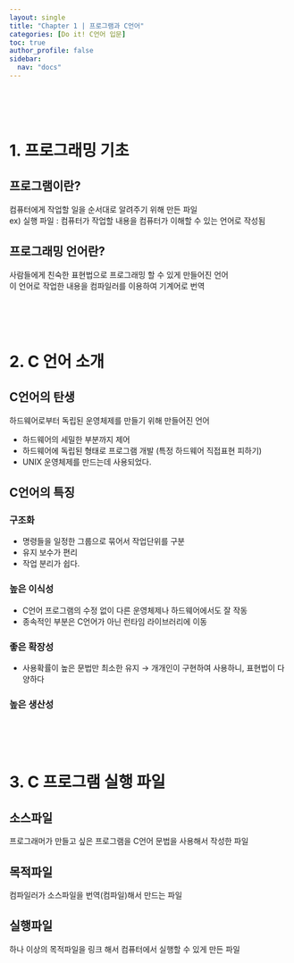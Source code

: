 ```yaml
---
layout: single
title: "Chapter 1 | 프로그램과 C언어"
categories: [Do it! C언어 입문]
toc: true
author_profile: false
sidebar:
  nav: "docs"
---
```

<br><br><br>

# 1. 프로그래밍 기초

## 프로그램이란?
컴퓨터에게 작업할 일을 순서대로 알려주기 위해 만든 파일 <br>
ex) 실행 파일 : 컴퓨터가 작업할 내용을 컴퓨터가 이해할 수 있는 언어로 작성됨

## 프로그래밍 언어란?

사람들에게 친숙한 표현법으로 프로그래밍 할 수 있게 만들어진 언어 <br>
이 언어로 작업한 내용을 컴파일러를 이용하여 기계어로 번역 

<br><br><br>

# 2. C 언어 소개

## C언어의 탄생

하드웨어로부터 독립된 운영체제를 만들기 위해 만들어진 언어

- 하드웨어의 세밀한 부분까지 제어
- 하드웨어에 독립된 형태로 프로그램 개발 (특정 하드웨어 직접표현 피하기)
- UNIX 운영체제를 만드는데 사용되었다.

## C언어의 특징

### 구조화
- 명령들을 일정한 그룹으로 묶어서 작업단위를 구분
- 유지 보수가 편리
- 작업 분리가 쉽다.

### 높은 이식성
- C언어 프로그램의 수정 없이 다른 운영체제나 하드웨어에서도 잘 작동
- 종속적인 부분은 C언어가 아닌 런타임 라이브러리에 이동

### 좋은 확장성
- 사용확률이 높은 문법만 최소한 유지 → 개개인이 구현하여 사용하니, 표현법이 다양하다

### 높은 생산성


<br><br><br>

# 3. C 프로그램 실행 파일

## 소스파일

프로그래머가 만들고 싶은 프로그램을 C언어 문법을 사용해서 작성한 파일

## 목적파일

컴파일러가 소스파일을 번역(컴파일)해서 만드는 파일

## 실행파일

하나 이상의 목적파일을 링크 해서 컴퓨터에서 실행할 수 있게 만든 파일

